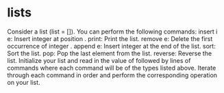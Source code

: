 # lists
Consider a list (list = []). You can perform the following commands:  insert i e: Insert integer  at position . print: Print the list. remove e: Delete the first occurrence of integer . append e: Insert integer  at the end of the list. sort: Sort the list. pop: Pop the last element from the list. reverse: Reverse the list. Initialize your list and read in the value of  followed by  lines of commands where each command will be of the  types listed above. Iterate through each command in order and perform the corresponding operation on your list.
